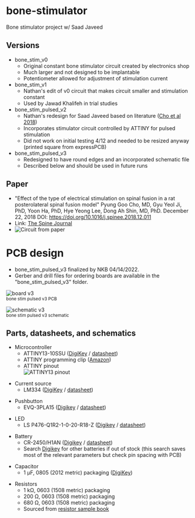 # bone-stimulator
Bone stimulator project w/ Saad Javeed

## Versions

+ bone_stim_v0  
  + Original constant bone stimulator circuit created by electronics shop  
  + Much larger and not designed to be implantable  
  + Potentiometer allowed for adjustment of stimulation current  
+ bone_stim_v1  
  + Nathan's edit of v0 circuit that makes circuit smaller and stimulation constant  
  + Used by Jawad Khalifeh in trial studies  
+ bone_stim_pulsed_v2  
  + Nathan's redesign for Saad Javeed based on literature ([Cho et al 2018](https://doi.org/10.1016/j.spinee.2018.12.011))  
  + Incorporates stimulator circuit controlled by ATTINY for pulsed stimulation  
  + Did not work on initial testing 4/12 and needed to be resized anyway (printed square from expressPCB)  
+ bone_stim_pulsed_v3  
  + Redesigned to have round edges and an incorporated schematic file  
  + Described below and should be used in future runs  

## Paper

- "Effect of the type of electrical stimulation on spinal fusion in a rat posterolateral spinal fusion model" Pyung Goo Cho, MD, Gyu Yeol Ji, PhD, Yoon Ha, PhD, Hye Yeong Lee, Dong Ah Shin, MD, PhD. December 22, 2018 DOI: https://doi.org/10.1016/j.spinee.2018.12.011  
- Link: [The Spine Journal](https://www.thespinejournalonline.com/article/S1529-9430(18)31320-2/fulltext)  
- ![Circuit from paper](https://user-images.githubusercontent.com/97985843/163450529-fd5110ea-4f02-4fdf-9a7e-88e7370d2ff6.PNG)  


# PCB design

- bone_stim_pulsed_v3 finalized by NKB 04/14/2022.  
- Gerber and drill files for ordering boards are available in the "bone_stim_pulsed_v3" folder.  


![board v3](https://user-images.githubusercontent.com/97985843/163484474-c1b6dc2b-f34a-4449-83bc-8d6e3b9fa9e8.PNG)  
<sup>bone stim pulsed v3 PCB </sup>  

![schematic v3](https://user-images.githubusercontent.com/97985843/163484485-addbfcb1-c3a8-4663-93eb-0458f8902ce8.PNG)  
<sup>bone stim pulsed v3 schematic</sup>  

## Parts, datasheets, and schematics

+ Microcontroller
  + ATTINY13-10SSU ([DigiKey](https://www.digikey.com/en/products/detail/microchip-technology/ATTINY13V-10SSU/1008458) / [datasheet](https://ww1.microchip.com/downloads/en/DeviceDoc/2535S.pdf))  
  + ATTINY programming clip ([Amazon](https://www.amazon.com/Pomona-Electronics-5250-Plated-Spacing/dp/B00JJ4G13I/ref=sr_1_3?keywords=soic8+clip&qid=1645148900&sr=8-3))  
  + ATTINY pinout  
    ![ATTINY13 pinout](https://user-images.githubusercontent.com/97985843/154563784-f1fd1e41-aa7a-4a85-93eb-a84c389eb353.PNG)  

- Current source
  - LM334 ([DigiKey](https://www.digikey.com/en/products/detail/texas-instruments/LM334M/3701392) / [datasheet](https://www.ti.com/general/docs/suppproductinfo.tsp?distId=10&gotoUrl=https%3A%2F%2Fwww.ti.com%2Flit%2Fgpn%2Flm134))  

+ Pushbutton
  + EVQ-3PLA15 ([Digikey](https://www.digikey.com/en/products/detail/panasonic-electronic-components/EVQ-3PLA15/7561411?s=N4IgTCBcDaIAoEYxgCwGYBsBhAKgWgDkAREAXQF8g) / [datasheet](https://www3.panasonic.biz/ac/e_download/control/switch/light-touch/catalog/sw_lt_eng_49s.pdf))  

- LED
  - LS P476-Q1R2-1-0-20-R18-Z ([Digikey](https://www.digikey.com/en/products/detail/osram-opto-semiconductors-inc/LS-P476-Q1R2-1-0-20-R18-Z/7325513?s=N4IgjCBcoMxgnFUBjKAzAhgGwM4FMAaEAeygG1wYAmABhoHYQiBWADnpkaIDYwxmYTENyphuAFiFj2VKlKrUaiImAXjmzecwXd54kV3BVu8cYJUwaYeroC6RAA4AXKCADKTgE4BLAHYBzEABfFjMkEFRITFxCEnIQDmYJKTMaJKlWcRpuViFaOhMhHNYYcwSONKFMtLLTZnpJFTpLQXsQZ1cPHwDgnkzwyOj8IlJICjBqnJA2jsh3Lz9AkPBmOgH0bGG4sfAEbKE2VSKaBSL%2BZWFRC4l9IXolCCJ6MBO7-ho3jTuqcUfy56qNF%2BVVY%2BxmLjmXUWvRAAFo5NAIlAvABXWKjCiaWxBZYIig4AC2ABMAARYPCkzwUknTHjhbxE1ywl5-WYgIROACeDjwrgwOFQOKAA) / [datasheet](https://dammedia.osram.info/media/resource/hires/osram-dam-2493611/LS%20P476.pdf))  

+ Battery
  + CR-2450/H1AN ([Digikey](https://www.digikey.com/en/products/detail/panasonic-bsg/CR-2450-H1AN/2404067?s=N4IgTCBcDaIMYCcC0YAsBWADAegBIEYBBAORAF0BfIA) / [datasheet](https://b2b-api.panasonic.eu/file_stream/pids/fileversion/3648))
  + Search [Digikey](https://www.digikey.com/en/products/filter/batteries-non-rechargeable-primary/90?s=N4IgjCBcoMwExVAYygMwIYBsDOBTANCAPZQDaIM8YYMIhlc1ADHRVdaw9QgLqEAOAFyggAyoIBOASwB2AcxABferWggUkDDgLEy4AKwA2AJwAOCITD6A7KbiHWN-QBYmtS4abXr%2B1mEPOgQiEzt6h7uCGUaYRYHYwzsEgznampsZ%2BptYw1hmWxlZwEUWGdhYgcM5gRXkViV7FzuyslU3WDoSVAcbOLfr66bVwNsbW5cNZ1knDxgVDhjUs9ExwwxB8IEIi4tLySp0DiOpoWHiEJJDkMKYpTZw3N70bW5BikrIKyhVeGWoaWmddJcKAACABqnAAdHBwVDDLDnsJXgBVGRSQQAeVQAFlcOhsABXCS4fYgAC0CD%2BUEkBJ0F3Ivh4ii%2BlPISCIshBSFwmEwIIARuhBIJcBIAJ4gJlAA) for other batteries if out of stock (this search saves most of the relevant parameters but check pin spacing with PCB)  

- Capacitor
  - 1 µF, 0805 (2012 metric) packaging ([DigiKey](https://www.digikey.com/en/products/detail/kemet/C0805C105K5PAC7800/6097177?s=N4IgTCBcDaIMYAYAcCCscCMaDWqAOAhnAOwoIgC6AvkA))

+ Resistors
  + 1 kΩ, 0603 (1508 metric) packaging  
  + 200 Ω, 0603 (1508 metric) packaging  
  + 680 Ω, 0603 (1508 metric) packaging  
  + Sourced from [resistor sample book](https://www.amazon.com/Yobett-15pF-1uF-3725pcs-Resistor-Capacitor/dp/B00IN2314E/ref=sr_1_10?crid=UE07MO30ZN0Y&keywords=smd+resistor+variety+pack+0603&qid=1649957977&sprefix=smd+resistor+variety+pack+0603%2Caps%2C92&sr=8-10)  
